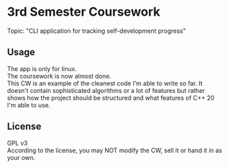 # 3rd Semester Coursework
Topic: "CLI application for tracking self-development progress"  

## Usage  
The app is only for linux.  
The coursework is now almost done.  
This CW is an example of the cleanest code I'm able to write so far. It doesn't contain sophisticated algorithms or a lot of features but rather shows how the project should be structured and what features of C++ 20 I'm able to use.

## License
GPL v3  
According to the license, you may NOT modify the CW, sell it or hand it in as your own.  
